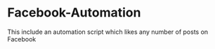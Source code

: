 # Facebook-Automation
This include an automation script which likes any number of posts on Facebook
